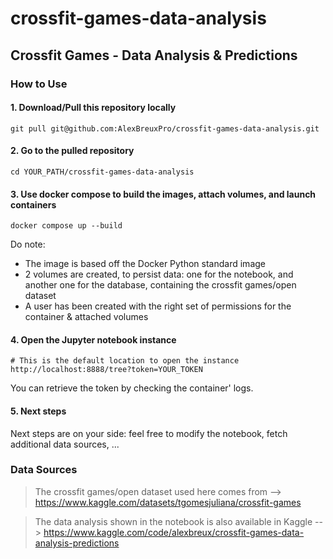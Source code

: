 # crossfit-games-data-analysis
## Crossfit Games - Data Analysis &amp; Predictions

### How to Use
#### 1. Download/Pull this repository locally
```shell
git pull git@github.com:AlexBreuxPro/crossfit-games-data-analysis.git 
```

#### 2. Go to the pulled repository
```shell
cd YOUR_PATH/crossfit-games-data-analysis
```

#### 3. Use docker compose to build the images, attach volumes, and launch containers
```shell
docker compose up --build
```
Do note:
- The image is based off the Docker Python standard image
- 2 volumes are created, to persist data: one for the notebook, and another one for the database, containing the crossfit games/open dataset
- A user has been created with the right set of permissions for the container & attached volumes

#### 4. Open the Jupyter notebook instance
```shell
# This is the default location to open the instance
http://localhost:8888/tree?token=YOUR_TOKEN
```
You can retrieve the token by checking the container' logs.

#### 5. Next steps
Next steps are on your side: feel free to modify the notebook, fetch additional data sources, ...

### Data Sources
> The crossfit games/open dataset used here comes from --> https://www.kaggle.com/datasets/tgomesjuliana/crossfit-games

> The data analysis shown in the notebook is also available in Kaggle --> https://www.kaggle.com/code/alexbreux/crossfit-games-data-analysis-predictions